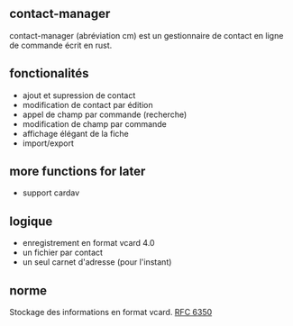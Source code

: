 ## contact-manager

contact-manager (abréviation cm) est un gestionnaire de contact en ligne de commande écrit en rust.

## fonctionalités
- ajout et supression de contact 
- modification de contact par édition
- appel de champ par commande (recherche)
- modification de champ par commande
- affichage élégant de la fiche
- import/export

## more functions for later
- support cardav

## logique
- enregistrement en format vcard 4.0 
- un fichier par contact
- un seul carnet d'adresse (pour l'instant)

## norme
Stockage des informations en format vcard.
[RFC 6350](https://datatracker.ietf.org/doc/html/rfc6350)
